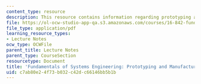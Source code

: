 ```yaml
---
content_type: resource
description: This resource contains information regarding prototyping and manufacturing.
file: https://ol-ocw-studio-app-qa.s3.amazonaws.com/courses/16-842-fundamentals-of-systems-engineering-fall-2015/c7ab80e24f73b032c42dc66146bb5b1b_MTI16_842F15_Ses12_FutofSE.pdf
file_type: application/pdf
learning_resource_types:
- Lecture Notes
ocw_type: OCWFile
parent_title: Lecture Notes
parent_type: CourseSection
resourcetype: Document
title: 'Fundamentals of Systems Engineering: Prototyping and Manufacturing'
uid: c7ab80e2-4f73-b032-c42d-c66146bb5b1b
---
```


